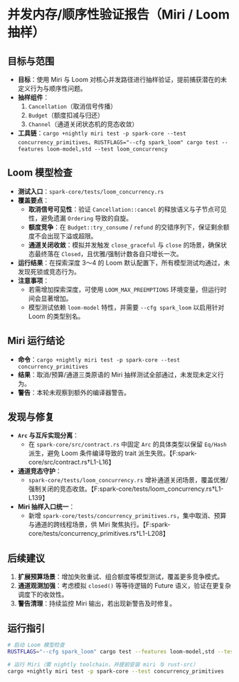 # 并发内存/顺序性验证报告（Miri / Loom 抽样）

## 目标与范围
- **目标**：使用 Miri 与 Loom 对核心并发路径进行抽样验证，提前捕获潜在的未定义行为与顺序性问题。
- **抽样组件**：
  1. `Cancellation`（取消信号传播）
  2. `Budget`（额度扣减与归还）
  3. `Channel`（通道关闭状态机的竞态收敛）
- **工具链**：`cargo +nightly miri test -p spark-core --test concurrency_primitives`、`RUSTFLAGS="--cfg spark_loom" cargo test --features loom-model,std --test loom_concurrency`

## Loom 模型检查
- **测试入口**：`spark-core/tests/loom_concurrency.rs`
- **覆盖要点**：
  - **取消信号可见性**：验证 `Cancellation::cancel` 的释放语义与子节点可见性，避免遗漏 `Ordering` 导致的自旋。
  - **额度竞争**：在 `Budget::try_consume` / `refund` 的交错序列下，保证剩余额度不会出现下溢或超限。
  - **通道关闭收敛**：模拟并发触发 `close_graceful` 与 `close` 的场景，确保状态最终落在 `Closed`，且优雅/强制计数各自只增长一次。
- **运行结果**：在探索深度 3～4 的 Loom 默认配置下，所有模型测试均通过，未发现死锁或竞态行为。
- **注意事项**：
  - 若需增加探索深度，可使用 `LOOM_MAX_PREEMPTIONS` 环境变量，但运行时间会显著增加。
  - 模型测试依赖 `loom-model` 特性，并需要 `--cfg spark_loom` 以启用针对 Loom 的类型别名。

## Miri 运行结论
- **命令**：`cargo +nightly miri test -p spark-core --test concurrency_primitives`
- **结果**：取消/预算/通道三类原语的 Miri 抽样测试全部通过，未发现未定义行为。
- **警告**：本轮未观察到额外的编译器警告。

## 发现与修复
- **`Arc` 与互斥实现分离**：
  - 在 `spark-core/src/contract.rs` 中固定 `Arc` 的具体类型以保留 `Eq/Hash` 派生，避免 Loom 条件编译导致的 trait 派生失败。【F:spark-core/src/contract.rs†L1-L16】
- **通道竞态守护**：
  - `spark-core/tests/loom_concurrency.rs` 增补通道关闭场景，覆盖优雅/强制关闭的竞态收敛。【F:spark-core/tests/loom_concurrency.rs†L1-L139】
- **Miri 抽样入口统一**：
  - 新增 `spark-core/tests/concurrency_primitives.rs`，集中取消、预算与通道的跨线程场景，供 Miri 聚焦执行。【F:spark-core/tests/concurrency_primitives.rs†L1-L208】

## 后续建议
1. **扩展预算场景**：增加失败重试、组合额度等模型测试，覆盖更多竞争模式。
2. **通道观测加强**：考虑模拟 `closed()` 等等待逻辑的 Future 语义，验证在更复杂调度下的收敛性。
3. **警告清理**：持续监控 Miri 输出，若出现新警告及时修复。

## 运行指引
```bash
# 启动 Loom 模型检查
RUSTFLAGS="--cfg spark_loom" cargo test --features loom-model,std --test loom_concurrency

# 运行 Miri（需 nightly toolchain，并提前安装 miri 与 rust-src）
cargo +nightly miri test -p spark-core --test concurrency_primitives
```
